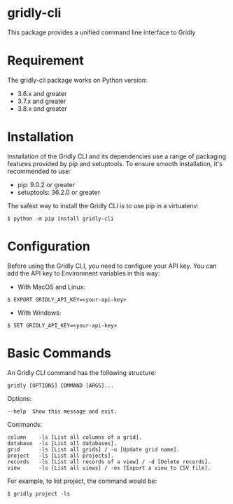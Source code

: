 # gridly-cli

This package provides a unified command line interface to Gridly

# Requirement

The gridly-cli package works on Python version: 

- 3.6.x and greater
- 3.7.x and greater
- 3.8.x and greater

# Installation

Installation of the Gridly CLI and its dependencies use a range of packaging features provided by pip and setuptools. To ensure smooth installation, it's recommended to use:

- pip: 9.0.2 or greater
- setuptools: 36.2.0 or greater

The safest way to install the Gridly CLI is to use pip in a virtualenv:

```
$ python -m pip install gridly-cli
```

# Configuration

Before using the Gridly CLI, you need to configure your API key. You can add the API key to Environment variables in this way:

- With MacOS and Linux:

```
$ EXPORT GRIDLY_API_KEY=<your-api-key>
```

- With Windows:

```
$ SET GRIDLY_API_KEY=<your-api-key>
```

# Basic Commands

An Gridly CLI command has the following structure:

```
gridly [OPTIONS] COMMAND [ARGS]...    
```   

Options:

```
--help  Show this message and exit.    
```    

Commands:

```
column    -ls [List all columns of a grid].
database  -ls [List all databases].
grid      -ls [List all grids] / -u [Update grid name].
project   -ls [List all projects].
records   -ls [List all records of a view] / -d [Delete records].
view      -ls [List all views] / -ex [Export a view to CSV file].
```

For example, to list project, the command would be:

```
$ gridly project -ls
```